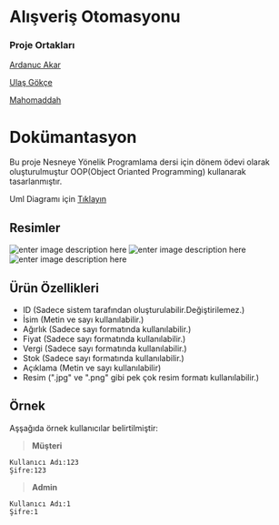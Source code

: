 
# Alışveriş Otomasyonu
### Proje Ortakları
[Ardanuc Akar](https://github.com/ArdanucAKAR)

[Ulaş Gökçe](https://github.com/ulasgokce)

[Mahomaddah](https://github.com/mahomaddah)


Dokümantasyon
====

Bu proje Nesneye Yönelik Programlama dersi için dönem ödevi olarak oluşturulmuştur OOP(Object Orianted Programming) kullanarak tasarlanmıştır.

Uml Diagramı için [Tıklayın](https://raw.githubusercontent.com/volkankahraman/NYP-Donem-Projesi/master/TermProject/ClassDiagram1.png)

Resimler
-----

![enter image description here](https://github.com/volkankahraman/NYP-Donem-Projesi/blob/master/Proje_Resimler/Screenshot_73.png)
![enter image description here](https://github.com/volkankahraman/NYP-Donem-Projesi/blob/master/Proje_Resimler/Screenshot_77.png)
![enter image description here](https://github.com/volkankahraman/NYP-Donem-Projesi/blob/master/Proje_Resimler/Screenshot_1.png)

Ürün Özellikleri
-----

 - ID (Sadece sistem tarafından oluşturulabilir.Değiştirilemez.)
 - İsim (Metin ve sayı kullanılabilir.)
 - Ağırlık (Sadece sayı formatında kullanılabilir.)
 - Fiyat (Sadece sayı formatında kullanılabilir.)
 - Vergi (Sadece sayı formatında kullanılabilir.)
 - Stok (Sadece sayı formatında kullanılabilir.)
 - Açıklama (Metin ve sayı kullanılabilir)
 - Resim (".jpg" ve ".png" gibi pek çok resim formatı kullanılabilir.)

Örnek
-------

Aşşağıda örnek kullanıcılar belirtilmiştir:

> **Müşteri**

    Kullanıcı Adı:123
    Şifre:123
    

> **Admin**

    Kullanıcı Adı:1
    Şifre:1
